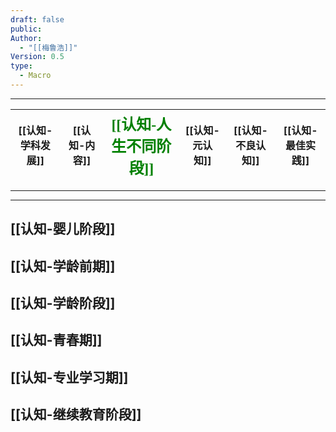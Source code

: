 ```yaml
---
draft: false
public: 
Author:
  - "[[梅鲁浩]]"
Version: 0.5
type:
  - Macro
---
```

---

| [[认知-学科发展]] | [[认知-内容]] | <font face="黑体" color=green size=5> [[认知-人生不同阶段]] </font> | [[认知-元认知]] | [[认知-不良认知]] | [[认知-最佳实践]] |
| ---------- | -------- | ------------------------------------------------------- | ------- | -------- | ----------- |

---

---
## [[认知-婴儿阶段]]

## [[认知-学龄前期]]

## [[认知-学龄阶段]]

## [[认知-青春期]]

## [[认知-专业学习期]]
## [[认知-继续教育阶段]]